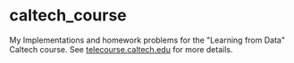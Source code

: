 caltech_course
==============

My Implementations and homework problems for the "Learning from Data" Caltech course. See [telecourse.caltech.edu](http://telecourse.caltech.edu) for more details.
